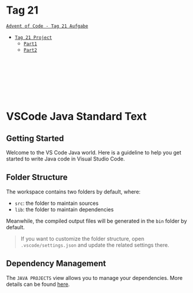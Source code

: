 # Tag 21
[`Advent of Code - Tag 21 Aufgabe`](https://adventofcode.com/2021/day/21)
* [`Tag 21 Project`](https://github.com/BAGProgrammierrunde/AOC/tree/master/FabianS/Tage/U_Einundzwanzigster)
    * [`Part1`](https://github.com/BAGProgrammierrunde/AOC/tree/master/FabianS/Tage/U_Einundzwanzigster/src/App.java)
    * [`Part2`](https://github.com/BAGProgrammierrunde/AOC/tree/master/FabianS/Tage/U_Einundzwanzigster/src/App2.java)
<br>
<br>
<br>
<br>
<br>
<br>

# VSCode Java Standard Text

## Getting Started

Welcome to the VS Code Java world. Here is a guideline to help you get started to write Java code in Visual Studio Code.

## Folder Structure

The workspace contains two folders by default, where:

- `src`: the folder to maintain sources
- `lib`: the folder to maintain dependencies

Meanwhile, the compiled output files will be generated in the `bin` folder by default.

> If you want to customize the folder structure, open `.vscode/settings.json` and update the related settings there.

## Dependency Management

The `JAVA PROJECTS` view allows you to manage your dependencies. More details can be found [here](https://github.com/microsoft/vscode-java-dependency#manage-dependencies).
